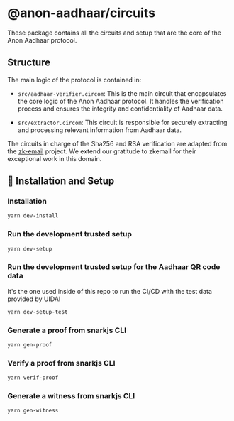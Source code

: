 # @anon-aadhaar/circuits

These package contains all the circuits and setup that are the core of the Anon Aadhaar protocol.

## Structure

The main logic of the protocol is contained in:

- `src/aadhaar-verifier.circom`: This is the main circuit that encapsulates the core logic of the Anon Aadhaar protocol. It handles the verification process and ensures the integrity and confidentiality of Aadhaar data.

- `src/extractor.circom`: This circuit is responsible for securely extracting and processing relevant information from Aadhaar data.

The circuits in charge of the Sha256 and RSA verification are adapted from the [zk-email](https://github.com/zkemail/zk-email-verify/tree/bd4e2412735c09499df93d17cf3180b65711483f) project. We extend our gratitude to zkemail for their exceptional work in this domain.

## 📜 Installation and Setup

### Installation

```bash
yarn dev-install
```

### Run the development trusted setup

```bash
yarn dev-setup
```

### Run the development trusted setup for the Aadhaar QR code data

It's the one used inside of this repo to run the CI/CD with the test data provided by UIDAI

```bash
yarn dev-setup-test
```

### Generate a proof from snarkjs CLI

```bash
yarn gen-proof
```

### Verify a proof from snarkjs CLI

```bash
yarn verif-proof
```

### Generate a witness from snarkjs CLI

```bash
yarn gen-witness
```
